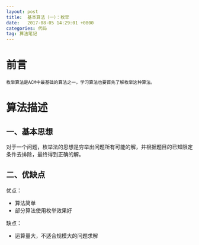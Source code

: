 ```yaml
---
layout: post
title:  基本算法（一）：枚举
date:   2017-08-05 14:29:01 +0800
categories: 代码
tag: 算法笔记
---
```


前言
==
	枚举算法是ACM中最基础的算法之一，学习算法也要首先了解枚举这种算法。

算法描述
====

一、基本思想
------
对于一个问题，枚举法的思想是穷举出问题所有可能的解，并根据题目的已知限定条件去排除，最终得到正确的解。

二、优缺点
-----
优点：

 - 算法简单
 - 部分算法使用枚举效果好

缺点：

 - 运算量大，不适合规模大的问题求解
